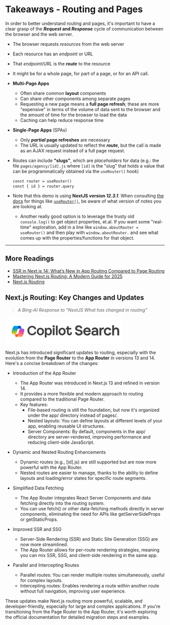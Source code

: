 # Takeaways - Routing and Pages

In order to better understand routing and pages, it's important to have a clear grasp of the ***Request* and *Response*** cycle of communication between the browser and the web server.

- The browser requests *resources* from the web server
- Each resource has an *endpoint* or URL
- That *endpoint*/URL is the ***route*** to the resource
- It might be for a whole page, for part of a page, or for an API call.
- **Multi-Page Apps**
  - Often share common **layout** components
  - Can share other components among separate pages
  - Requesting a new page means a **full page refresh**; these are more "expensive" in terms of the volume of data sent to the browser and the amount of time for the browser to load the data
  - Caching can help reduce response time
- **Single-Page Apps** (SPAs)
  - Only ***partial* page refreshes** are necessary
  - The URL is usually updated to reflect the ***route***, but the call is made as an AJAX request instead of a full page request.
- Routes can include **"slugs"**, which are *placeholders* for data (e.g.: the file `pages/agency/[id].js` where `[id]` is the "slug" that holds a value that can be programmatically obtained via the `useRouter()` hook)

    ```
    const router = useRouter()
    const { id } = router.query 
    ```

- Note that this demo is using **NextJS version *12.3.1***. When consulting [the docs](https://nextjs.org/docs) for things like [`useRouter()`](https://nextjs.org/docs/13/app/building-your-application/upgrading/app-router-migration), be aware of what version of notes you are looking at.
  - Another really good option is to leverage the trusty old `console.log()` to get object properties, et.al. If you want some "real-time" exploration, add in a line like `window.aboutRouter = useRouter()` and then play with `window.aboutRouter.` and see what comes up with the properties/functions for that object.

----

## More Readings

- [SSR in Next.js 14: What’s New in App Routing Compared to Page Routing](https://dev.to/asim_khan_cbe65e41bcbbc65/understanding-nextjs-page-routing-vs-app-routing-and-ssr-changes-in-nextjs-14-2cge)
- [Mastering Next.js Routing: A Modern Guide for 2025](https://medium.com/@differofeveryone/mastering-next-js-routing-a-modern-guide-for-2025-138c1e65b505)
- [Next.js Routing](https://www.geeksforgeeks.org/reactjs/next-js-routing/)

## Next.js Routing: Key Changes and Updates

> *A Bing-AI Response to "NextJS What has changed in routing"*

![](./img/copilot-search.png)

Next.js has introduced significant updates to routing, especially with the evolution from the **Page Router** to the **App Router** in versions 13 and 14. Here's a concise breakdown of the changes:

- Introduction of the App Router

  - The App Router was introduced in Next.js 13 and refined in version 14.
  - It provides a more flexible and modern approach to routing compared to the traditional Page Router.
  - Key features:
    - File-based routing is still the foundation, but now it's organized under the app/ directory instead of pages/.
    - Nested layouts: You can define layouts at different levels of your app, enabling reusable UI structures.
    - Server Components: By default, components in the app/ directory are server-rendered, improving performance and reducing client-side JavaScript.
- Dynamic and Nested Routing Enhancements
  - Dynamic routes (e.g., [id].js) are still supported but are now more powerful with the App Router.
  - Nested routes are easier to manage, thanks to the ability to define layouts and loading/error states for specific route segments.
- Simplified Data Fetching
  - The App Router integrates React Server Components and data fetching directly into the routing system.
  - You can use fetch() or other data-fetching methods directly in server components, eliminating the need for APIs like getServerSideProps or getStaticProps.
- Improved SSR and SSG
  - Server-Side Rendering (SSR) and Static Site Generation (SSG) are now more streamlined.
  - The App Router allows for per-route rendering strategies, meaning you can mix SSR, SSG, and client-side rendering in the same app.
- Parallel and Intercepting Routes
  - Parallel routes: You can render multiple routes simultaneously, useful for complex layouts.
  - Intercepting routes: Enables rendering a route within another route without full navigation, improving user experience.

These updates make Next.js routing more powerful, scalable, and developer-friendly, especially for large and complex applications. If you're transitioning from the Page Router to the App Router, it's worth exploring the official documentation for detailed migration steps and examples.
